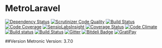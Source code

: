 # MetroLaravel
[![Dependency Status](https://www.versioneye.com/user/projects/5522a526971f78433900046f/badge.svg?style=flat)](https://www.versioneye.com/user/projects/5522a526971f78433900046f)
[![Scrutinizer Code Quality](https://scrutinizer-ci.com/g/aasanchez/MetroLaravel/badges/quality-score.png?b=master)](https://scrutinizer-ci.com/g/aasanchez/MetroLaravel/?branch=master)
[![Build Status](https://scrutinizer-ci.com/g/aasanchez/MetroLaravel/badges/build.png?b=master)](https://scrutinizer-ci.com/g/aasanchez/MetroLaravel/build-status/master)
[![Code Coverage](https://scrutinizer-ci.com/g/aasanchez/MetroLaravel/badges/coverage.png?b=master)](https://scrutinizer-ci.com/g/aasanchez/MetroLaravel/?branch=master)
[![SensioLabsInsight](https://insight.sensiolabs.com/projects/04aab215-768b-4a42-9d60-b66d80d8a7dd/mini.png)](https://insight.sensiolabs.com/projects/04aab215-768b-4a42-9d60-b66d80d8a7dd)
[![Coverage Status](https://coveralls.io/repos/aasanchez/MetroLaravel/badge.svg)](https://coveralls.io/r/aasanchez/MetroLaravel)
[![Code Climate](https://codeclimate.com/github/aasanchez/MetroLaravel/badges/gpa.svg)](https://codeclimate.com/github/aasanchez/MetroLaravel)
[![Build status](https://ci.appveyor.com/api/projects/status/tmn9u0he5rd2a7ob?svg=true)](https://ci.appveyor.com/project/aasanchez/metrolaravel)
[![Build Status](https://travis-ci.org/aasanchez/MetroLaravel.svg)](https://travis-ci.org/aasanchez/MetroLaravel)
[![Gitter](https://badges.gitter.im/Join%20Chat.svg)](https://gitter.im/aasanchez/MetroLaravel?utm_source=badge&utm_medium=badge&utm_campaign=pr-badge)
[![Bitdeli Badge](https://d2weczhvl823v0.cloudfront.net/aasanchez/metrolaravel/trend.png)](https://bitdeli.com/free "Bitdeli Badge")
[![GratiPay](https://img.shields.io/gratipay/aasanchez.svg)](https://gitter.im/aasanchez/MetroLaravel?utm_source=badge&utm_medium=badge&utm_campaign=pr-badge)

##Version 
Metronic Version: 3.7.0
